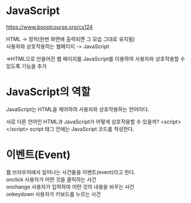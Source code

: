 # JavaScript

https://www.boostcourse.org/cs124<br>

HTML -> 정적(한번 화면에 출력되면 그 모습 그대로 유지됨)<br>
사용자와 상호작용하는 웹페이지 -> JavaScript<br>

=>HTML으로 만들어진 웹 페이지를 JavaScript를 이용하여 사용자와 상호작용할 수 있도록 기능을 추가<br>

# JavaScript의 역할
JavaScript는 HTML을 제어하여 사용자와 상호작용하는 언어이다.<br>

서로 다른 언어인 HTML과 JavaScript가 어떻게 상호작용할 수 있을까?
\<script>\</script> script 태그 안에는 JavaScript 코드를 작성한다.

# 이벤트(Event)
웹 브라우저에서 일어나는 사건들을 이벤트(event)라고 한다.<br>
onclick 사용자가 어떤 것을 클릭하는 사건<br>
onchange 사용자가 입력하여 어떤 것의 내용을 바꾸는 사건<br>
onkeydown 사용자가 키보드를 누르는 사건<br>
